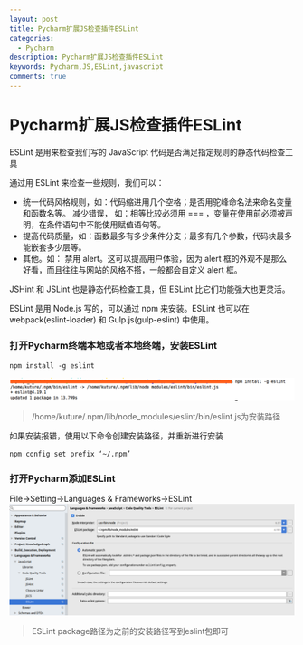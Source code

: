 ```yaml
---
layout: post
title: Pycharm扩展JS检查插件ESLint
categories:
  - Pycharm
description: Pycharm扩展JS检查插件ESLint
keywords: Pycharm,JS,ESLint,javascript
comments: true
---
```



# Pycharm扩展JS检查插件ESLint
ESLint 是用来检查我们写的 JavaScript 代码是否满足指定规则的静态代码检查工具

通过用 ESLint 来检查一些规则，我们可以：

* 统一代码风格规则，如：代码缩进用几个空格；是否用驼峰命名法来命名变量和函数名等。
减少错误， 如：相等比较必须用 === ，变量在使用前必须被声明，在条件语句中不能使用赋值语句等。
* 提高代码质量，如：函数最多有多少条件分支；最多有几个参数，代码块最多能嵌套多少层等。
* 其他。如： 禁用 alert。这可以提高用户体验，因为 alert 框的外观不是那么好看，而且往往与网站的风格不搭，一般都会自定义 alert 框。

JSHint 和 JSLint 也是静态代码检查工具，但 ESLint 比它们功能强大也更灵活。

ESLint 是用 Node.js 写的，可以通过 npm 来安装。ESLint 也可以在 webpack(eslint-loader) 和 Gulp.js(gulp-eslint) 中使用。

### 打开Pycharm终端本地或者本地终端，安装ESLint
```
npm install -g eslint
```
![eslint00](/images/posts/Pycharm/eslint00.png)
> /home/kuture/.npm/lib/node_modules/eslint/bin/eslint.js为安装路径

如果安装报错，使用以下命令创建安装路径，并重新进行安装
```
npm config set prefix ‘~/.npm’
```
### 打开Pycharm添加ESLint
File->Setting->Languages & Frameworks->ESLint
![eslint00](/images/posts/Pycharm/eslint01.png)

> ESLint package路径为之前的安装路径写到eslint包即可






